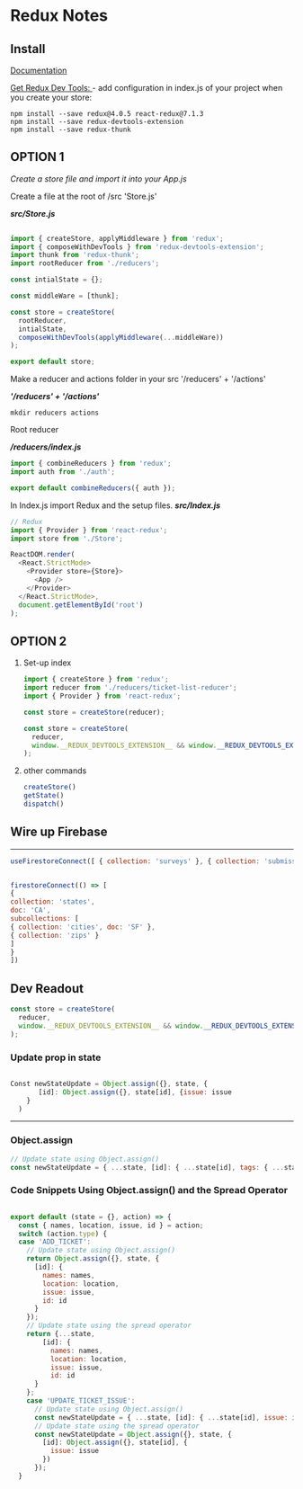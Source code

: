 # Redux Notes

## Install

[Documentation](https://redux.js.org/)

[Get Redux Dev Tools: ]( https://chrome.google.com/webstore/detail/redux-devtools/lmhkpmbekcpmknklioeibfkpmmfibljd?hl=en )- add configuration in index.js of your project when you create your store:

```shell
npm install --save redux@4.0.5 react-redux@7.1.3
npm install --save redux-devtools-extension
npm install --save redux-thunk
```

## OPTION 1

_Create a store file and import it into your App.js_

Create a file at the root of /src 'Store.js'

_**src/Store.js**_

```javascript
  
import { createStore, applyMiddleware } from 'redux';
import { composeWithDevTools } from 'redux-devtools-extension';
import thunk from 'redux-thunk';
import rootReducer from './reducers';

const intialState = {};

const middleWare = [thunk];

const store = createStore(
  rootReducer,
  intialState,
  composeWithDevTools(applyMiddleware(...middleWare))
);

export default store;
```

Make a reducer and actions folder in your src '/reducers' + '/actions'

_**'/reducers' + '/actions'**_

```shell
mkdir reducers actions

```

Root reducer 

_**/reducers/index.js**_

```javascript
import { combineReducers } from 'redux';
import auth from './auth';

export default combineReducers({ auth });

```

In Index.js import Redux and the setup files.
_**src/Index.js**_

```javascript
// Redux
import { Provider } from 'react-redux';
import store from './Store';

ReactDOM.render(
  <React.StrictMode>
    <Provider store={Store}>
      <App />
    </Provider>
  </React.StrictMode>,
  document.getElementById('root')
);
```



## OPTION 2

1. Set-up index

   ```javascript
   import { createStore } from 'redux';
   import reducer from './reducers/ticket-list-reducer';
   import { Provider } from 'react-redux';
   
   const store = createStore(reducer); 
   
   const store = createStore(
     reducer, 
     window.__REDUX_DEVTOOLS_EXTENSION__ && window.__REDUX_DEVTOOLS_EXTENSION__()
   );
   
   ```

2. other commands

   ```javascript
   createStore()
   getState()
   dispatch()
   ```

## Wire up Firebase

---

```javascript
useFirestoreConnect([ { collection: 'surveys' }, { collection: 'submissions' } ]);


firestoreConnect(() => [
{
collection: 'states',
doc: 'CA',
subcollections: [
{ collection: 'cities', doc: 'SF' },
{ collection: 'zips' }
]
}
])
```



## Dev Readout

```javascript
const store = createStore(
  reducer, 
  window.__REDUX_DEVTOOLS_EXTENSION__ && window.__REDUX_DEVTOOLS_EXTENSION__()
);

```





###  Update prop in state 

```javascript

Const newStateUpdate = Object.assign({}, state, {
       [id]: Object.assign({}, state[id], {issue: issue
    }
  )
```

-----

### Object.assign

```javascript
// Update state using Object.assign() 
const newStateUpdate = { ...state, [id]: { ...state[id], tags: { ...state[id].tags, [tagId]: { module: module, topic: topic} } }}
```

### Code Snippets Using Object.assign() and the Spread Operator

```javascript

export default (state = {}, action) => {
  const { names, location, issue, id } = action;
  switch (action.type) {
  case 'ADD_TICKET':
    // Update state using Object.assign()
    return Object.assign({}, state, {
      [id]: {
        names: names,
        location: location,
        issue: issue,
        id: id
      }
    });
    // Update state using the spread operator
    return {...state, 
        [id]: {
          names: names,
          location: location,
          issue: issue,
          id: id
      }
    };
    case 'UPDATE_TICKET_ISSUE':
      // Update state using Object.assign()
      const newStateUpdate = { ...state, [id]: { ...state[id], issue: issue } };
      // Update state using the spread operator
      const newStateUpdate = Object.assign({}, state, {
        [id]: Object.assign({}, state[id], {
          issue: issue
        })
      });
  }
```

